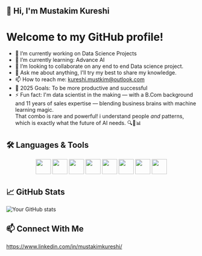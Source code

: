 

## 👋 Hi, I'm Mustakim Kureshi

# Welcome to my GitHub profile!

- 🔭 I’m currently working on Data Science Projects
- 🌱 I’m currently learning: Advance AI
- 👯 I’m looking to collaborate on any end to end Data science project.
- 💬 Ask me about anything, I'll try my best to share my knowledge.
- 📫 How to reach me: kureshi.mustkim@outlook.com
- 🥅 2025 Goals: To be more productive and successful
- ⚡ Fun fact: I'm data scientist in the making — with a B.Com background and 11 years of sales expertise — blending business brains with machine learning magic.  
That combo is rare and powerful! i understand people *and* patterns, which is exactly what the future of AI needs. 🔍🤝📊

<!--## 🛠️ Languages and Tools

![Python](https://img.shields.io/badge/-Python-3776AB?style=flat-square&logo=python&logoColor=white)
![TensorFlow](https://img.shields.io/badge/-TensorFlow-FF6F00?style=flat-square&logo=tensorflow&logoColor=white)
![GitHub](https://img.shields.io/badge/-GitHub-181717?style=flat-square&logo=github&logoColor=white)
![Jupyter Notebook](https://img.shields.io/badge/-Jupyter%20Notebook-F37626?style=flat-square&logo=jupyter&logoColor=white)
![SQL](https://img.shields.io/badge/-SQL-4479A1?style=flat-square&logo=postgresql&logoColor=white)
![Visual Studio Code](https://img.shields.io/badge/-VS%20Code-007ACC?style=flat-square&logo=visual-studio-code&logoColor=white)
![Power BI](https://img.shields.io/badge/-Power%20BI-F2C811?style=flat-square&logo=powerbi&logoColor=black)
![Tableau](https://img.shields.io/badge/-Tableau-E97627?style=flat-square&logo=tableau&logoColor=white)
-->

## 🛠️ Languages & Tools

<div align="center">

  <!-- Python -->
  <img src="https://cdn.jsdelivr.net/gh/devicons/devicon/icons/python/python-original.svg" width="40" height="40" />

  <!-- TensorFlow -->
  <img src="https://cdn.jsdelivr.net/gh/devicons/devicon/icons/tensorflow/tensorflow-original.svg" width="40" height="40" />

  <!-- GitHub -->
  <img src="https://cdn.jsdelivr.net/gh/devicons/devicon/icons/github/github-original.svg" width="40" height="40" />

  <!-- Jupyter Notebook -->
  <img src="https://cdn.jsdelivr.net/gh/devicons/devicon/icons/jupyter/jupyter-original.svg" width="40" height="40" />

  <!-- SQL (PostgreSQL) -->
  <img src="https://cdn.jsdelivr.net/gh/devicons/devicon/icons/postgresql/postgresql-original.svg" width="40" height="40" />

  <!-- Visual Studio Code -->
  <img src="https://cdn.jsdelivr.net/gh/devicons/devicon/icons/vscode/vscode-original.svg" width="40" height="40" />

  <!-- Power BI -->
  <img src="https://cdn.jsdelivr.net/npm/simple-icons@v6/icons/powerbi.svg" width="40" height="40" />

  <!-- Tableau -->
  <img src="https://upload.wikimedia.org/wikipedia/commons/4/4b/Tableau_Logo.png" width="40" height="40" />

</div>


## 📈 GitHub Stats

![Your GitHub stats](https://github-readme-stats.vercel.app/api?username=kureshimustakim&show_icons=true&theme=radical)


## 📫 Connect With Me

https://www.linkedin.com/in/mustakimkureshi/


<!--
**Kureshimustakim/Kureshimustakim** is a ✨ _special_ ✨ repository because its `README.md` (this file) appears on your GitHub profile.

Here are some ideas to get you started:

- 🔭 I’m currently working on ...
- 🌱 I’m currently learning ...
- 👯 I’m looking to collaborate on ...
- 🤔 I’m looking for help with ...
- 💬 Ask me about ...
- 📫 How to reach me: ...
- 😄 Pronouns: ...
- ⚡ Fun fact: ...
-->
